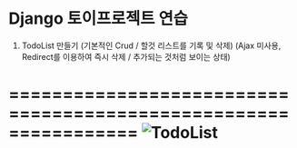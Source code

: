 # Django 토이프로젝트 연습

1. TodoList 만들기 (기본적인 Crud / 할것 리스트를 기록 및 삭제)
(Ajax 미사용, Redirect를 이용하여 즉시 삭제 / 추가되는 것처럼 보이는 상태)


================================================================
![TodoList](https://github.com/Joyfuler/Djangotrain/assets/137759165/011a524a-4c98-4275-9a63-4807d99dee63)
================================================================

